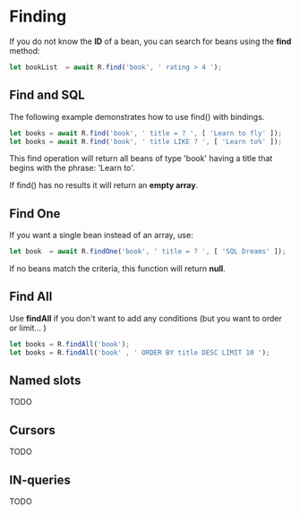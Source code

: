 # Finding
If you do not know the **ID** of a bean, you can search for beans using the **find** method:

```javascript
let bookList  = await R.find('book', ' rating > 4 ');
```

## Find and SQL
The following example demonstrates how to use find() with bindings.

```javascript
let books = await R.find('book', ' title = ? ', [ 'Learn to fly' ]);
let books = await R.find('book', ' title LIKE ? ', [ 'Learn to%' ]);
```

This find operation will return all beans of type 'book' having a title that begins with the phrase: 'Learn to'.

If find() has no results it will return an **empty array**.

## Find One
If you want a single bean instead of an array, use:

```javascript
let book  = await R.findOne('book', ' title = ? ', [ 'SQL Dreams' ]);
```

If no beans match the criteria, this function will return **null**.


## Find All
Use **findAll** if you don't want to add any conditions (but you want to order or limit... )

```javascript
let books = R.findAll('book');
let books = R.findAll('book' , ' ORDER BY title DESC LIMIT 10 ');
```

## Named slots
TODO

## Cursors 
TODO

## IN-queries
TODO
